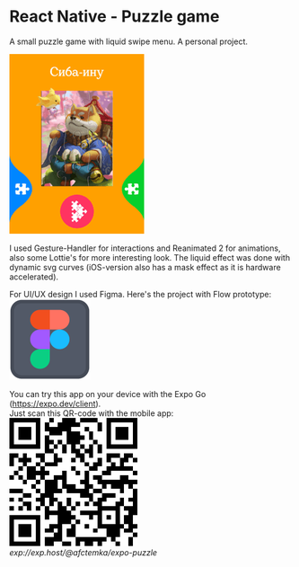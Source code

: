 # React Native - Puzzle game
A small puzzle game with liquid swipe menu. A personal project.

![](readme/puzzle.gif)

I used Gesture-Handler for interactions and Reanimated 2 for animations, also some Lottie's for more interesting look. The liquid effect was done with dynamic svg curves (iOS-version also has a mask effect as it is hardware accelerated).

For UI/UX design I used Figma. Here's the project with Flow prototype:\
[![](readme/figma.png)](https://www.figma.com/file/KTYWp7MvEKnq6Ahs0z9Xgc/React-Native---Puzzle)

You can try this app on your device with the Expo Go (https://expo.dev/client). \
Just scan this QR-code with the mobile app:\
![QR](readme/puzzle-qr.png) \
*exp://exp.host/@afctemka/expo-puzzle*
